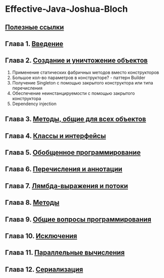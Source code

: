 # Effective-Java-Joshua-Bloch

## [Полезные ссылки](https://github.com/maksmolchdmitr/Effective-Java-Joshua-Bloch/tree/main/useful/links)

## Глава 1. [Введение](https://github.com/maksmolchdmitr/Effective-Java-Joshua-Bloch/tree/main/chapters/1)

## Глава 2. [Создание и уничтожение объектов](https://github.com/maksmolchdmitr/Effective-Java-Joshua-Bloch/tree/main/chapters/2)

1. Применение статических фабричных методов вместо конструкторов
2. Большое кол-во параметров в конструкторе? - паттерн Builder
3. Получение Singleton с помощью закрытого конструктора или типа перечисления
4. Обеспечение неинстанцируемости с помощью закрытого конструктора
5. Dependency injection

## Глава 3. [Методы, общие для всех объектов](https://github.com/maksmolchdmitr/Effective-Java-Joshua-Bloch/tree/main/chapters/3)

## Глава 4. [Классы и интерфейсы](https://github.com/maksmolchdmitr/Effective-Java-Joshua-Bloch/tree/main/chapters/4)

## Глава 5. [Обобщенное программирование](https://github.com/maksmolchdmitr/Effective-Java-Joshua-Bloch/tree/main/chapters/5)

## Глава 6. [Перечисления и аннотации](https://github.com/maksmolchdmitr/Effective-Java-Joshua-Bloch/tree/main/chapters/6)

## Глава 7. [Лямбда-выражения и потоки](https://github.com/maksmolchdmitr/Effective-Java-Joshua-Bloch/tree/main/chapters/7)

## Глава 8. [Методы](https://github.com/maksmolchdmitr/Effective-Java-Joshua-Bloch/tree/main/chapters/8)

## Глава 9. [Общие вопросы программирования](https://github.com/maksmolchdmitr/Effective-Java-Joshua-Bloch/tree/main/chapters/9)

## Глава 10. [Исключения](https://github.com/maksmolchdmitr/Effective-Java-Joshua-Bloch/tree/main/chapters/10)

## Глава 11. [Параллельные вычисления](https://github.com/maksmolchdmitr/Effective-Java-Joshua-Bloch/tree/main/chapters/11)

## Глава 12. [Сериализация](https://github.com/maksmolchdmitr/Effective-Java-Joshua-Bloch/tree/main/chapters/12)